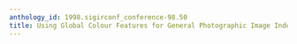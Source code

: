 ```yaml
---
anthology_id: 1998.sigirconf_conference-98.50
title: Using Global Colour Features for General Photographic Image Indexing and Retrieval
---
```

